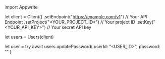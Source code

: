 import Appwrite

let client = Client()
    .setEndpoint("https://example.com/v1") // Your API Endpoint
    .setProject("<YOUR_PROJECT_ID>") // Your project ID
    .setKey("<YOUR_API_KEY>") // Your secret API key

let users = Users(client)

let user = try await users.updatePassword(
    userId: "<USER_ID>",
    password: ""
)

